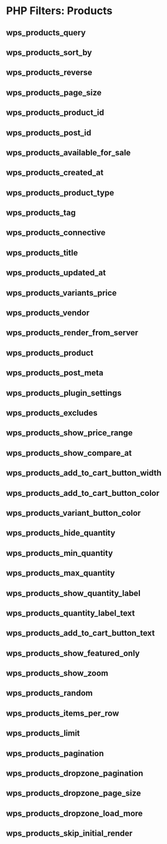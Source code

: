 # PHP Filters: Products

## wps_products_query

## wps_products_sort_by

## wps_products_reverse

## wps_products_page_size

## wps_products_product_id

## wps_products_post_id

## wps_products_available_for_sale

## wps_products_created_at

## wps_products_product_type

## wps_products_tag

## wps_products_connective

## wps_products_title

## wps_products_updated_at

## wps_products_variants_price

## wps_products_vendor

## wps_products_render_from_server

## wps_products_product

## wps_products_post_meta

## wps_products_plugin_settings

## wps_products_excludes

## wps_products_show_price_range

## wps_products_show_compare_at

## wps_products_add_to_cart_button_width

## wps_products_add_to_cart_button_color

## wps_products_variant_button_color

## wps_products_hide_quantity

## wps_products_min_quantity

## wps_products_max_quantity

## wps_products_show_quantity_label

## wps_products_quantity_label_text

## wps_products_add_to_cart_button_text

## wps_products_show_featured_only

## wps_products_show_zoom

## wps_products_random

## wps_products_items_per_row

## wps_products_limit

## wps_products_pagination

## wps_products_dropzone_pagination

## wps_products_dropzone_page_size

## wps_products_dropzone_load_more

## wps_products_skip_initial_render
